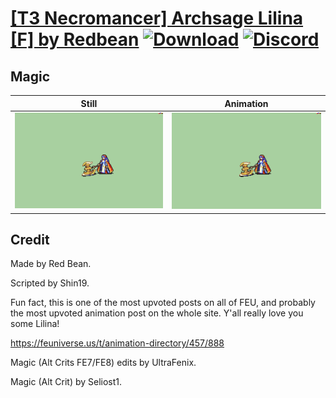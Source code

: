 # [\[T3 Necromancer\] Archsage Lilina \[F\] by Redbean](./) [![Download](https://img.shields.io/badge/Download--red?style=social&logo=github)](https://minhaskamal.github.io/DownGit/#/home?url=https://github.com/Klokinator/FE-Repo/tree/main/Battle%20Animations%2FMagi%20-%20Nature-Type%2F%5BT3%20Necromancer%5D%20Archsage%20Lilina%20%5BF%5D%20by%20Redbean%2F6.%20Magic%20(Armads)) [![Discord](https://img.shields.io/badge/Discord--blue?style=social&logo=discord)](https://discord.gg/C7VNGnyTPA)

## Magic

| Still | Animation |
| :---: | :-------: |
| ![Magic still](./Magic_000.png) | ![Magic](./Magic.gif) |

## Credit

Made by Red Bean.

Scripted by Shin19.

Fun fact, this is one of the most upvoted posts on all of FEU, and probably the most upvoted animation post on the whole site. Y'all really love you some Lilina!

https://feuniverse.us/t/animation-directory/457/888

Magic (Alt Crits FE7/FE8) edits by UltraFenix.

Magic (Alt Crit) by Seliost1.
